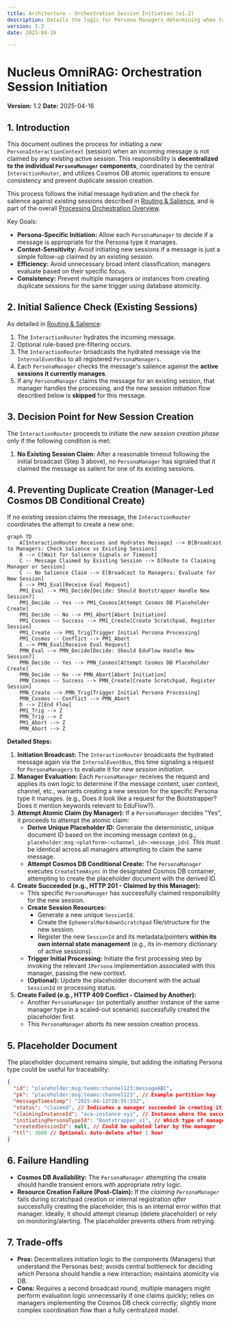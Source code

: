 ```yaml
---
title: Architecture - Orchestration Session Initiation (v1.2)
description: Details the logic for Persona Managers determining when to initiate a new Persona Interaction Context (session) and preventing duplicate creation via Cosmos DB atomic operations.
version: 1.2
date: 2025-04-16

---
```


# Nucleus OmniRAG: Orchestration Session Initiation

**Version:** 1.2
**Date:** 2025-04-16

## 1. Introduction

This document outlines the process for initiating a *new* `PersonaInteractionContext` (session) when an incoming message is not claimed by any existing active session. This responsibility is **decentralized to the individual `PersonaManager` components**, coordinated by the central `InteractionRouter`, and utilizes Cosmos DB atomic operations to ensure consistency and prevent duplicate session creation.

This process follows the initial message hydration and the check for salience against *existing* sessions described in [Routing & Salience](./ARCHITECTURE_ORCHESTRATION_ROUTING.md), and is part of the overall [Processing Orchestration Overview](../ARCHITECTURE_PROCESSING_ORCHESTRATION.md).

Key Goals:
*   **Persona-Specific Initiation:** Allow each `PersonaManager` to decide if a message is appropriate for the Persona type it manages.
*   **Context-Sensitivity:** Avoid initiating new sessions if a message is just a simple follow-up claimed by an existing session.
*   **Efficiency:** Avoid unnecessary broad intent classification; managers evaluate based on their specific focus.
*   **Consistency:** Prevent multiple managers or instances from creating duplicate sessions for the same trigger using database atomicity.

## 2. Initial Salience Check (Existing Sessions)

As detailed in [Routing & Salience](./ARCHITECTURE_ORCHESTRATION_ROUTING.md):

1.  The `InteractionRouter` hydrates the incoming message.
2.  Optional rule-based pre-filtering occurs.
3.  The `InteractionRouter` broadcasts the hydrated message via the `InternalEventBus` to all registered `PersonaManagers`.
4.  Each `PersonaManager` checks the message's salience against the **active sessions it currently manages**.
5.  If any `PersonaManager` claims the message for an existing session, that manager handles the processing, and the new session initiation flow described below is **skipped** for this message.

## 3. Decision Point for New Session Creation

The `InteractionRouter` proceeds to initiate the *new session creation phase* only if the following condition is met:

1.  **No Existing Session Claim:** After a reasonable timeout following the initial broadcast (Step 3 above), *no* `PersonaManager` has signaled that it claimed the message as salient for one of its existing sessions.

## 4. Preventing Duplicate Creation (Manager-Led Cosmos DB Conditional Create)

If no existing session claims the message, the `InteractionRouter` coordinates the attempt to create a new one:

```mermaid
graph TD
    A[InteractionRouter Receives and Hydrates Message] --> B[Broadcast to Managers: Check Salience vs Existing Sessions]
    B --> C[Wait for Salience Signals or Timeout]
    C -- Message Claimed by Existing Session --> D[Route to Claiming Manager or Session]
    C -- No Salience Claim --> E[Broadcast to Managers: Evaluate for New Session]
    E --> PM1_Eval[Receive Eval Request]
    PM1_Eval --> PM1_Decide[Decide: Should Bootstrapper Handle New Session?]
    PM1_Decide -- Yes --> PM1_Cosmos[Attempt Cosmos DB Placeholder Create]
    PM1_Decide -- No --> PM1_Abort[Abort Initiation]
    PM1_Cosmos -- Success --> PM1_Create[Create Scratchpad, Register Session]
    PM1_Create --> PM1_Trig[Trigger Initial Persona Processing]
    PM1_Cosmos -- Conflict --> PM1_Abort
    E --> PMN_Eval[Receive Eval Request]
    PMN_Eval --> PMN_Decide[Decide: Should EduFlow Handle New Session?]
    PMN_Decide -- Yes --> PMN_Cosmos[Attempt Cosmos DB Placeholder Create]
    PMN_Decide -- No --> PMN_Abort[Abort Initiation]
    PMN_Cosmos -- Success --> PMN_Create[Create Scratchpad, Register Session]
    PMN_Create --> PMN_Trig[Trigger Initial Persona Processing]
    PMN_Cosmos -- Conflict --> PMN_Abort
    D --> Z[End Flow]
    PM1_Trig --> Z
    PMN_Trig --> Z
    PM1_Abort --> Z
    PMN_Abort --> Z
```

**Detailed Steps:**

1.  **Initiation Broadcast:** The `InteractionRouter` broadcasts the hydrated message again via the `InternalEventBus`, this time signaling a request for `PersonaManagers` to evaluate it for *new session initiation*.
2.  **Manager Evaluation:** Each `PersonaManager` receives the request and applies its own logic to determine if the message content, user context, channel, etc., warrants creating a new session for the specific Persona type it manages. (e.g., Does it look like a request for the Bootstrapper? Does it mention keywords relevant to EduFlow?).
3.  **Attempt Atomic Claim (by Manager):** If a `PersonaManager` decides "Yes", it proceeds to attempt the atomic claim:
    *   **Derive Unique Placeholder ID:** Generate the deterministic, unique document ID based on the incoming message context (e.g., `placeholder:msg:<platform>:<channel_id>:<message_id>`). This must be identical across all managers attempting to claim the same message.
    *   **Attempt Cosmos DB Conditional Create:** The `PersonaManager` executes `CreateItemAsync` in the designated Cosmos DB container, attempting to create the placeholder document with the derived ID.
4.  **Create Succeeded (e.g., HTTP 201 - Claimed by this Manager):**
    *   This specific `PersonaManager` has successfully claimed responsibility for the new session.
    *   **Create Session Resources:**
        *   Generate a new unique `SessionId`.
        *   Create the `EphemeralMarkdownScratchpad` file/structure for the new session.
        *   Register the new `SessionId` and its metadata/pointers **within its own internal state management** (e.g., its in-memory dictionary of active sessions).
    *   **Trigger Initial Processing:** Initiate the first processing step by invoking the relevant `IPersona` implementation associated with this manager, passing the new context.
    *   **(Optional):** Update the placeholder document with the actual `SessionId` or processing status.
5.  **Create Failed (e.g., HTTP 409 Conflict - Claimed by Another):**
    *   Another `PersonaManager` (or potentially another instance of the same manager type in a scaled-out scenario) successfully created the placeholder first.
    *   This `PersonaManager` aborts its new session creation process.

## 5. Placeholder Document

The placeholder document remains simple, but adding the initiating Persona type could be useful for traceability:

```json
{
  "id": "placeholder:msg:teams:channel123:messageABC",
  "pk": "placeholder:msg:teams:channel123", // Example partition key
  "messageTimestamp": "2025-04-13T20:55:33Z",
  "status": "claimed", // Indicates a manager succeeded in creating it
  "claimingInstanceId": "aca-instance-xyz", // Instance where the successful manager ran
  "initiatingPersonaTypeId": "Bootstrapper_v1", // Which type of manager claimed it
  "createdSessionId": null, // Could be updated later by the manager
  "ttl": 3600 // Optional: Auto-delete after 1 hour
}
```

## 6. Failure Handling

*   **Cosmos DB Availability:** The `PersonaManager` attempting the create should handle transient errors with appropriate retry logic.
*   **Resource Creation Failure (Post-Claim):** If the *claiming `PersonaManager`* fails during scratchpad creation or internal registration *after* successfully creating the placeholder, this is an internal error within that manager. Ideally, it should attempt cleanup (delete placeholder) or rely on monitoring/alerting. The placeholder prevents others from retrying.

## 7. Trade-offs

*   **Pros:** Decentralizes initiation logic to the components (Managers) that understand the Personas best; avoids central bottleneck for deciding *which* Persona should handle a new interaction; maintains atomicity via DB.
*   **Cons:** Requires a second broadcast round; multiple managers might perform evaluation logic unnecessarily if one claims quickly; relies on managers implementing the Cosmos DB check correctly; slightly more complex coordination flow than a fully centralized model.
